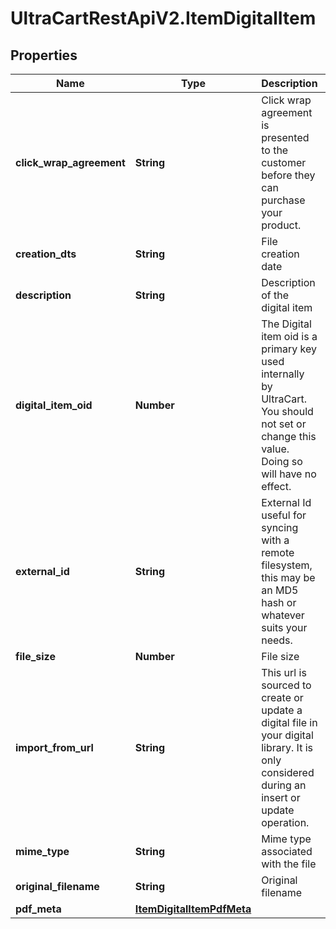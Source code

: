# UltraCartRestApiV2.ItemDigitalItem

## Properties
Name | Type | Description | Notes
------------ | ------------- | ------------- | -------------
**click_wrap_agreement** | **String** | Click wrap agreement is presented to the customer before they can purchase your product. | [optional] 
**creation_dts** | **String** | File creation date | [optional] 
**description** | **String** | Description of the digital item | [optional] 
**digital_item_oid** | **Number** | The Digital item oid is a primary key used internally by UltraCart.  You should not set or change this value.  Doing so will have no effect. | [optional] 
**external_id** | **String** | External Id useful for syncing with a remote filesystem, this may be an MD5 hash or whatever suits your needs. | [optional] 
**file_size** | **Number** | File size | [optional] 
**import_from_url** | **String** | This url is sourced to create or update a digital file in your digital library.  It is only considered during an insert or update operation. | [optional] 
**mime_type** | **String** | Mime type associated with the file | [optional] 
**original_filename** | **String** | Original filename | [optional] 
**pdf_meta** | [**ItemDigitalItemPdfMeta**](ItemDigitalItemPdfMeta.md) |  | [optional] 


